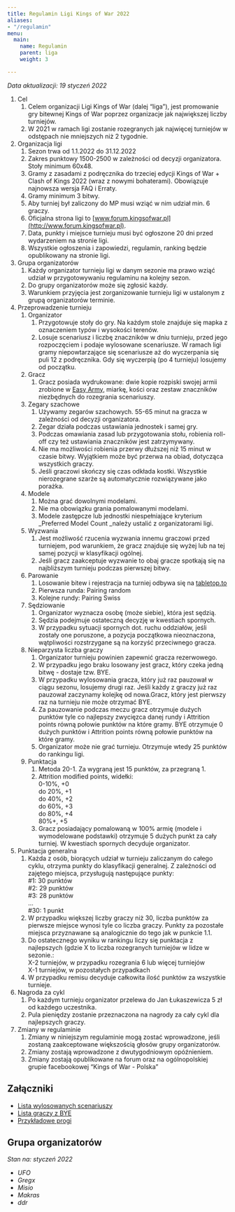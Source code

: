 ```yaml
---
title: Regulamin Ligi Kings of War 2022
aliases:
- "/regulamin"
menu:
  main:
    name: Regulamin
    parent: liga
    weight: 3

---
```

_Data aktualizacji: 19 styczeń 2022_

1. Cel
   1. Celem organizacji Ligi Kings of War (dalej “liga”), jest promowanie gry bitewnej Kings of War poprzez organizacje jak największej liczby turniejów.
   2. W 2021 w ramach ligi  zostanie rozegranych jak najwięcej turniejów w odstępach nie mniejszych niż 2 tygodnie.
2. Organizacja ligi
   1. Sezon trwa od 1.1.2022 do 31.12.2022
   2. Zakres punktowy 1500-2500 w zależności od decyzji organizatora. Stoły minimum 60x48.
   3. Gramy z zasadami z podręcznika do trzeciej edycji Kings of War + Clash of Kings 2022 (wraz z nowymi bohaterami). Obowiązuje najnowsza wersja FAQ i Erraty.
   4. Gramy minimum 3 bitwy.
   5. Aby turniej był zaliczony do MP musi wziąć w nim udział min. 6 graczy.
   6. Oficjalna strona ligi to [www.forum.kingsofwar.pl](http://www.forum.kingsofwar.pl).
   7. Data, punkty i miejsce turnieju musi być ogłoszone 20 dni przed wydarzeniem na stronie ligi.
   8. Wszystkie ogłoszenia i zapowiedzi, regulamin, ranking będzie opublikowany na stronie ligi.
3. Grupa organizatorów
   1. Każdy organizator turnieju ligi w danym sezonie ma prawo wziąć udział w przygotowywaniu regulaminu na kolejny sezon.
   2. Do grupy organizatorów może się zgłosić każdy.
   3. Warunkiem przyjęcia jest zorganizowanie turnieju ligi w ustalonym z grupą organizatorów terminie.
4. Przeprowadzenie turnieju
   1. Organizator
      1. Przygotowuje stoły do gry. Na każdym stole znajduje się mapka z oznaczeniem typów i wysokości terenów.
      2. Losuje scenariusz i liczbę znaczników w dniu turnieju, przed jego rozpoczęciem i podaje wylosowane scenariusze. W ramach ligi gramy niepowtarzające się scenariusze aż do wyczerpania się puli 12 z podręcznika. Gdy się wyczerpią (po 4 turnieju) losujemy od początku.
   2. Gracz
      1. Gracz posiada wydrukowane: dwie kopie rozpiski swojej armii zrobione w [Easy Army](https://mantic.easyarmy.com/KingsOfWar), miarkę, kości oraz zestaw znaczników niezbędnych do rozegrania scenariuszy.
   3. Zegary szachowe
      1. Używamy zegarów szachowych. 55-65 minut na gracza w zależności od decyzji organizatora.
      2. Zegar działa podczas ustawiania jednostek i samej gry.
      3. Podczas omawiania zasad lub przygotowania stołu, robienia roll-off czy też ustawiania znaczników jest zatrzymywany.
      4. Nie ma możliwości robienia przerwy dłuższej niż 15 minut w czasie bitwy. Wyjątkiem może być przerwa na obiad, dotycząca wszystkich graczy.
      5. Jeśli graczowi skończy się czas odkłada kostki. Wszystkie nierozegrane szarże są automatycznie rozwiązywane jako porażka.
   4. Modele
      1. Można grać dowolnymi modelami.
      2. Nie ma obowiązku grania pomalowanymi modelami.
      3. Modele zastępcze lub jednostki niespełniające kryterium _Preferred Model Count _należy ustalić z organizatorami ligi.
   5. Wyzwania
      1. Jest możliwość rzucenia wyzwania innemu graczowi przed turniejem, pod warunkiem, że gracz znajduje się wyżej lub na tej samej pozycji w klasyfikacji ogólnej.
      2. Jeśli gracz zaakceptuje wyzwanie to obaj gracze spotkają się na najbliższym turnieju podczas pierwszej bitwy.
   6. Parowanie
      1. Losowanie bitew i rejestracja na turniej odbywa się na [tabletop.to](tabletop.to)
      2. Pierwsza runda: Pairing random
      3. Kolejne rundy: Pairing Swiss
   7. Sędziowanie
      1. Organizator wyznacza osobę (może siebie), która jest sędzią.
      2. Sędzia podejmuje ostateczną decyzję w kwestiach spornych.
      3. W przypadku sytuacji spornych dot. ruchu oddziałów, jeśli zostały one poruszone, a pozycja początkowa nieoznaczona, wątpliwości rozstrzygane są na korzyść przeciwnego gracza.
   8. Nieparzysta liczba graczy
      1. Organizator turnieju powinien zapewnić gracza rezerwowego.
      2. W przypadku jego braku losowany jest gracz, który czeka jedną bitwę - dostaje tzw. BYE.
      3. W przypadku wylosowania gracza, który już raz pauzował w ciągu sezonu, losujemy drugi raz. Jeśli każdy z graczy już raz pauzował zaczynamy kolejkę od nowa.Gracz, który jest pierwszy raz na turnieju nie może otrzymać BYE.
      4. Za pauzowanie podczas meczu gracz otrzymuje dużych punktów tyle co najlepszy zwycięzca danej rundy i Attrition points równą połowie punktów na które gramy. BYE otrzymuje 0 dużych punktów i Attrition points równą połowie punktów na które gramy.
      5. Organizator może nie grać turnieju. Otrzymuje wtedy 25 punktów do rankingu ligi.
   9. Punktacja
      1. Metoda 20-1. Za wygraną jest 15 punktów, za przegraną 1.
      2. Attrition modified points, widełki:   
         0-10%, +0   
         do 20%, +1   
         do 40%, +2   
         do 60%, +3   
         do 80%, +4   
         80%+, +5
      3. Gracz posiadający pomalowaną w 100% armię (modele i wymodelowane podstawki) otrzymuje 5 dużych punkt za cały turniej. W kwestiach spornych decyduje organizator.
5. Punktacja generalna
   1. Każda z  osób, biorących udział w turnieju zaliczanym do całego cyklu, otrzyma punkty do klasyfikacji generalnej. Z zależności od zajętego miejsca, przysługują następujące punkty:   
      \#1: 30 punktów   
      \#2: 29 punktów   
      \#3: 28 punktów   
      …    
      \#30: 1 punkt
   2. W przypadku większej liczby graczy niż 30, liczba punktów za pierwsze miejsce wynosi tyle co liczba graczy. Punkty za pozostałe miejsca przyznawane są analogicznie do tego jak w punkcie 1.1.
   3. Do ostatecznego wyniku w rankingu liczy się punktacja z najlepszych (gdzie X to liczba rozegranych turniejów w lidze w sezonie.:   
      X-2 turniejów, w przypadku rozegrania 6 lub więcej turniejów   
      X-1 turniejów, w pozostałych przypadkach
   4. W przypadku remisu decyduje całkowita ilość punktów za wszystkie turnieje.
6. Nagroda za cykl
   1. Po każdym turnieju organizator przelewa do Jan Łukaszewicza 5 zł od każdego uczestnika.
   2. Pula pieniędzy zostanie przeznaczona na nagrody za cały cykl dla najlepszych graczy.
7. Zmiany w regulaminie
   1. Zmiany w niniejszym regulaminie mogą zostać wprowadzone, jeśli zostaną zaakceptowane większością głosów grupy organizatorów.
   2. Zmiany zostają wprowadzone z dwutygodniowym opóźnieniem.
   3. Zmiany zostają opublikowane na forum oraz na ogólnopolskiej grupie facebookowej “Kings of War - Polska”

## Załączniki

* [Lista wylosowanych scenariuszy](https://docs.google.com/spreadsheets/d/1zmeIldJA1flk4SGMbhYWwhj5YgUW6zJd6m21wS-T1gU/edit#gid=0)
* [Lista graczy z BYE](https://docs.google.com/spreadsheets/d/1zmeIldJA1flk4SGMbhYWwhj5YgUW6zJd6m21wS-T1gU/edit#gid=1689745020)
* [Przykładowe progi](https://docs.google.com/spreadsheets/d/1zmeIldJA1flk4SGMbhYWwhj5YgUW6zJd6m21wS-T1gU/edit#gid=1852550573)

## Grupa organizatorów

_Stan na: styczeń 2022_

* _UFO_
* _Gregx_
* _Misio_
* _Makras_
* _ddr_